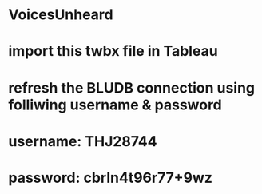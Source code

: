 # VoicesUnheard
# import this twbx file in Tableau
# refresh the BLUDB connection using folliwing username & password
# username: THJ28744
# password: cbrln4t96r77+9wz
